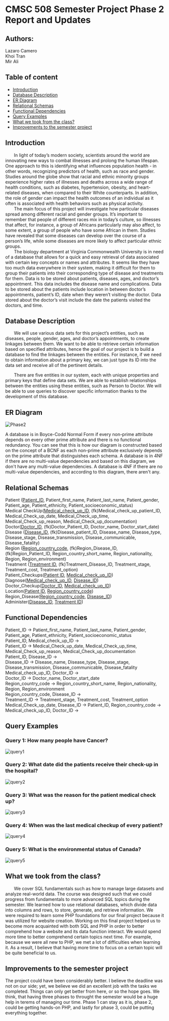 # CMSC 508 Semester Project Phase 2 Report and Updates
## Authors: 
Lazaro Camero<br /> 
Khoi Tran<br />
Mir Ali


Table of content
------------------

* [Introduction](#Introduction)
* [Database Description](#Database-Description)
* [ER Diagram](#ER-Diagram)
* [Relational Schemas](#Relational-Schemas)
* [Functional Dependencies](#Functional-Dependencies)
* [Query Examples](#Query-Examples)
* [What we took from the class?](#What-we-took-from-the-class?)
* [Improvements to the semester project](#Improvements-to-the-semester-project)



## Introduction

&nbsp; &nbsp; &nbsp; &nbsp;In light of today’s modern society, scientists around the world are innovating new ways to combat illnesses and prolong the human lifespan. One approach to this is identifying what influences population health - in other words, recognizing predictors of health, such as race and gender. Studies around the globe show that racial and ethnic minority groups experience higher rates of illnesses and deaths across a wide range of health conditions, such as diabetes, hypertension, obesity, and heart-related diseases, when compared to their White counterparts. In addition, the role of gender can impact the health outcomes of an individual as it often is associated with health behaviors such as physical activity.<br />
&nbsp; &nbsp; &nbsp; &nbsp;The main focus of this project will investigate how particular diseases spread among different racial and gender groups. It’s important to remember that people of different races mix in today’s culture, so illnesses that affect, for instance, a group of Africans particularly may also affect, to some extent, a group of people who have some African in them. Studies have revealed that some diseases can develop over the course of a person’s life, while some diseases are more likely to affect particular ethnic groups.<br />
&nbsp; &nbsp; &nbsp; &nbsp;The biology department at Virginia Commonwealth University is in need of a database that allows for a quick and easy retrieval of data associated with certain key concepts or names and attributes. It seems like they have too much data everywhere in their system, making it difficult for them to group their patients into their corresponding type of disease and treatments for them. Data is to be stored about patients, diseases, ages, and doctor’s appointment. This data includes the disease name and complications. Data to be stored about the patients include location in between doctor’s appointments, patient’s ID, date when they weren’t visiting the doctor. Data stored about the doctor’s visit include the date the patients visited the doctors, and time.

## Database Description

&nbsp; &nbsp; &nbsp; &nbsp;We will use various data sets for this project’s entities, such as diseases, people, gender, ages, and doctor’s appointments, to create linkages between them. We want to be able to retrieve certain information based on specified attributes, hence the goal of our project is to build a database to find the linkages between the entities. For instance, if we need to obtain information about a primary key, we can just type its ID into the data set and receive all of the pertinent details.

&nbsp; &nbsp; &nbsp; &nbsp;There are five entities in our system, each with unique properties and primary keys that define data sets. We are able to establish relationships between the entities using these entities, such as Person to Doctor. We will be able to use queries to discover specific information thanks to the development of this database.

## ER Diagram

![Phase2](https://user-images.githubusercontent.com/69920518/206824105-bdaa3ac5-9245-4653-ae6e-9e42fc2c01a5.jpg)

A database is in Boyce-Codd Normal Form if every non-prime attribute depends on every other prime attribute and there is no functional redundancy. You can see that this is how our diagram is constructed based on the concept of a BCNF as each non-prime attribute exclusively depends on the prime attribute that distinguishes each schema. A database is in 4NF if there are no multi-value dependencies and based on this diagram, we don't have any multi-value dependencies. A database is 4NF if there are no multi-value dependencies, and according to this diagram, there aren't any.

## Relational Schemas

Patient (<ins>Patient_ID</ins>, Patient_first_name, Patient_last_name, Patient_gender, Patient_age, Patient_ethnicity, Patient_socioeconomic_status)<br />
Medical CheckUp(<ins>Medical_check_up_ID</ins>, (fk)Medical_check_up_patient_ID, Medical_Check_up_date, Medical_Check_up_time, Medical_Check_up_reason, Medical_Check_up_documentation)<br />
Doctor(<ins>Doctor_ID</ins>, (fk)Doctor_Patient_ID, Doctor_name, Doctor_start_date)<br />
Disease (<ins>Disease_ID</ins>, (fk)Disease_patient_ID, Disease_name, Disease_type, Disease_stage, Disease_transmission, Disease_communicable, Disease_fatality)<br />
Region (<ins>Region_country_code</ins>, (fk)Region_Disease_ID, (fk)Region_Patient_ID, Region_country_short_name, Region_nationality, Region, Region_environment)<br />
Treatment (<ins>Treatment ID</ins>, (fk)Treatment_Disease_ID, Treatment_stage, Treatment_cost, Treatment_option)<br />
Patient_Checkups(<ins>Patient ID</ins>, <ins>Medical_check_up_ID</ins>)<br />
Diagnose(<ins>Medical_check_up_ID</ins>, <ins>Disease_ID</ins>)<br />
Doctor_Checkup(<ins>Doctor_ID</ins>, <ins>Medical_check_up_ID</ins>)<br />
Location(<ins>Patient ID</ins>, <ins>Region_country_code</ins>)<br />
Region_Disease(<ins>Region_country_code</ins>, <ins>Disease_ID</ins>)<br />
Administer(<ins>Disease_ID</ins>, <ins>Treatment ID</ins>)<br />

## Functional Dependencies

Patient_ID -> Patient_first_name, Patient_last_name, Patient_gender, Patient_age, Patient_ethnicity, Patient_socioeconomic_status<br />
Patient_ID, Medical_check_up_ID -> <br />
Patient_ID -> Medical_Check_up_date, Medical_Check_up_time, Medical_Check_up_reason, Medical_Check_up_documentation<br />
Patient_ID, Disease_ID -> <br />
Disease_ID -> Disease_name, Disease_type, Disease_stage, Disease_transmission, Disease_communicable, Disease_fatality<br />
Medical_check_up_ID, Doctor_ID -> <br />
Doctor_ID -> Doctor_name, Doctor_start_date <br />
Region_country_code -> Region_country_short_name, Region_nationality, Region, Region_environment<br />
Region_country_code, Disease_ID -> <br />
Treatment_ID -> Treatment_stage, Treatment_cost, Treatment_option<br />
Medical_Check_up_date, Disease_ID ->
Patient_ID, Region_country_code -> <br />
Medical_check_up_ID, Doctor_ID -><br />


## Query Examples

### Query 1: How many people have Cancer?

![query1](https://user-images.githubusercontent.com/69920518/206793967-0f9e515d-2ad1-40c3-b7f9-31bc819e31b7.svg)

### Query 2: What date did the patients receive their check-up in the hospital?

![query2](https://user-images.githubusercontent.com/69920518/206794141-17532ede-3bfd-4030-816f-1a907998b488.svg)


### Query 3: What was the reason for the patient medical check up?

![query3](https://user-images.githubusercontent.com/69920518/206794152-7358930e-11d1-4431-b746-ef3155f68413.svg)

### Query 4: When was the last medical checkup of every patient?

![query4](https://user-images.githubusercontent.com/69920518/206794312-ec694394-a2d9-4ab6-9462-c915f2d2495d.svg)

### Query 5: What is the environmental status of Canada?

![query5](https://user-images.githubusercontent.com/69920518/206813875-61b4ec1b-b12c-4144-a356-d607ac9e88fa.svg)


## What we took from the class?

&nbsp; &nbsp; &nbsp; &nbsp;We cover SQL fundamentals such as how to manage large datasets and analyze real-world data. The course was designed such that we could progress from fundamentals to more advanced SQL topics during the semester. We learned how to use relational databases, which divide data into columns and rows, to store, generate, and retrieve information. We were required to learn some PHP foundations for our final project because it was utilized for website creation. Working on this final project helped us to become more acquainted with both SQL and PHP in order to better comprehend how a website and its data function interact. We would spend more time to better comprehend certain topics next time. For example, because we were all new to PHP, we met a lot of difficulties when learning it. As a result, I believe that having more time to focus on a certain topic will be quite beneficial to us.

## Improvements to the semester project

The project could have been considerably better. I believe the deadline was not on our side; yet, we believe we did an excellent job with the tasks we completed. Things can only get better from here, or so the hope goes. We think, that having three phases to throught the semester would be a huge help in terems of managing our time. Phase 1 can stay as it is, phase 2, could be getting hands-on PHP, and lastly for phase 3, could be putting everything together.
